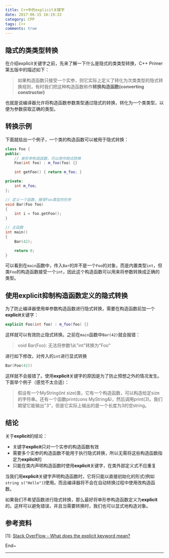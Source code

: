 ```yaml
---
title: C++中的explicit关键字
date: 2017-06-15 16:19:33
category: CPP
tags: C++
comments: true
---
```


## 隐式的类类型转换

在介绍explicit关键字之前，先来了解一下什么是隐式的类类型转换，C++ Primer第五版中的描述如下：
> 如果构造函数只接受一个实参，则它实际上定义了转化为次类类型的隐式转换规则，有时我们把这种构造函数称作**转换构造函数(converting constructor)**

<!--more-->
也就是说编译器允许将构造函数参数类型通过隐式的转换，转化为一个类类型，以便为参数获取正确的类型。

## 转换示例

下面就给出一个例子，一个类的构造函数可以被用于隐式转换：

```c++
class Foo {
public:
	// 单形参构造函数，可以用作隐式转换
	Foo(int foo) : m_foo(foo) {}

	int getFoo() { return m_foo; }

private:
	int m_foo;
};

// 定义一个函数，接受Foo类型的形参
void Bar(Foo foo)
{
	int i = foo.getFoo();
}

// 主函数
int main()
{
	Bar(42);

	return 0;
}
```
可以看到在`main`函数中，传入`Bar`的并不是一个`Foo`的对象，而是内置类型`int`，但类`Foo`的构造函数接受一个`int`，因此这个构造函数可以用来将参数转换成正确的类型。

## 使用explicit抑制构造函数定义的隐式转换

为了防止编译器使用单参数构造函数进行隐式转换，需要在构造函数前加一个**explicit**关键字：

```c++
explicit Foo(int foo) : m_foo(foo) {}
```

这样就可以有效防止隐式转换。之前在`main`函数中`Bar(42)`就会报错：
> void Bar(Foo): 无法将参数1从"int"转换为"Foo"

进行如下修改，对传入的`int`进行显式转换
```c++
Bar(Foo(42))
```
这样就不会报错了。使用**explicit**关键字的原因是为了防止预想之外的情况发生。
下面举个例子（感觉不太合适）：
> 假设有一个MyString(int size)类，它有一个构造函数，可以构造给定size的字符串。还有一个函数print(cons MyString&)，然后调用print(3)。我们期望它能输出"3"，但是它实际上输出的是一个长度为3的空string。

## 结论

关于**explicit**的结论：

 - 关键字**explicit**只对一个实参的构造函数有效
 - 需要多个实参的构造函数不能用于执行隐式转换，所以无需将这些构造函数指定为**explicit**的
 - 只能在类内声明构造函数时使用**explicit**关键字，在类外部定义式不应重复

当我们用**explicit**关键字声明构造函数时，它将只能以直接初始化的形式(例如`string s("Hello")`)使用。而且编译器将不会在自动转换过程中使用改构造函数。

如果我们不希望函数进行隐式转换，那么最好将单形参构造函数定义为**explicit**的。这样可以避免错误，并且当需要转换时，我们也可以显式地构造对象。

## 参考资料

[1]: [Stack OverFlow - What does the explicit keyword mean?](https://stackoverflow.com/questions/121162/what-does-the-explicit-keyword-mean/121163#121163)


End~

---
